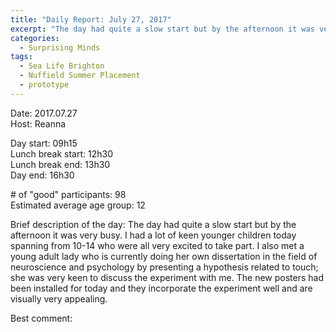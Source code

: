 ```yaml
---
title: "Daily Report: July 27, 2017"
excerpt: "The day had quite a slow start but by the afternoon it was very busy. "
categories:
  - Surprising Minds
tags:
  - Sea Life Brighton
  - Nuffield Summer Placement
  - prototype
---
```


Date: 2017.07.27  
Host: Reanna 

Day start: 09h15   
Lunch break start: 12h30   
Lunch break end: 13h30  
Day end: 16h30  

\# of "good" participants: 98  
Estimated average age group: 12

Brief description of the day: The day had quite a slow start but by the afternoon it was very busy. I had a lot of keen younger children today spanning from 10-14 who were all very excited to take part. I also met a young adult lady who is currently doing her own dissertation in the field of neuroscience and psychology by presenting a hypothesis related to touch; she was very keen to discuss the experiment with me. The new posters had been installed for today and they incorporate the experiment well and are visually very appealing.

Best comment:
